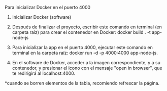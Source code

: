 Para inicializar Docker en el puerto 4000
1. Inicializar Docker (software)

2. Después de finalizar el proyecto, escribir este comando en terminal (en carpeta raíz) para crear el contenedor en Docker: docker build . -t app-node-js 

3. Para inicializar la app en el puerto 4000, ejecutar este comando en terminal en la carpeta raíz: docker run -d -p 4000:4000 app-node-js.

4. En el software de Docker, acceder a la imagen correspondiente, y a su contenedor, y presionar el icono con el mensaje "open in browser", que te redirigirá al localhost:4000.

*cuando se borren elementos de la tabla, recomiendo refrescar la página.
